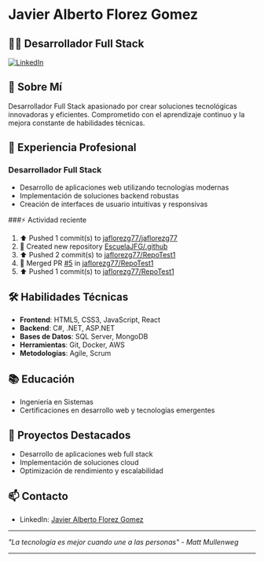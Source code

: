 # Javier Alberto Florez Gomez

## 👨‍💻 Desarrollador Full Stack

[![LinkedIn](https://img.shields.io/badge/LinkedIn-Javier_Florez-blue)](https://www.linkedin.com/in/javier-alberto-florez-gomez-1243aa35/)

## 🚀 Sobre Mí

Desarrollador Full Stack apasionado por crear soluciones tecnológicas innovadoras y eficientes. Comprometido con el aprendizaje continuo y la mejora constante de habilidades técnicas.

## 💼 Experiencia Profesional

### Desarrollador Full Stack
- Desarrollo de aplicaciones web utilizando tecnologías modernas
- Implementación de soluciones backend robustas
- Creación de interfaces de usuario intuitivas y responsivas

###:zap: Actividad reciente
<!--START_SECTION:activity-->
  <!--RECENT_ACTIVITY:start-->
1. ⬆️ Pushed 1 commit(s) to [jaflorezg77/jaflorezg77](https://github.com/jaflorezg77/jaflorezg77)<br>
2. 📔 Created new repository [EscuelaJFG/.github](https://github.com/EscuelaJFG/.github)<br>
3. ⬆️ Pushed 2 commit(s) to [jaflorezg77/RepoTest1](https://github.com/jaflorezg77/RepoTest1)<br>
4. 🎉 Merged PR [#5](https://github.com/jaflorezg77/RepoTest1/pull/5) in [jaflorezg77/RepoTest1](https://github.com/jaflorezg77/RepoTest1)<br>
5. ⬆️ Pushed 1 commit(s) to [jaflorezg77/RepoTest1](https://github.com/jaflorezg77/RepoTest1)<br>
<!--RECENT_ACTIVITY:end-->
<!--END_SECTION:activity-->
## 🛠️ Habilidades Técnicas

- **Frontend**: HTML5, CSS3, JavaScript, React
- **Backend**: C#, .NET, ASP.NET
- **Bases de Datos**: SQL Server, MongoDB
- **Herramientas**: Git, Docker, AWS
- **Metodologías**: Agile, Scrum

## 📚 Educación

- Ingeniería en Sistemas
- Certificaciones en desarrollo web y tecnologías emergentes

## 🌟 Proyectos Destacados

- Desarrollo de aplicaciones web full stack
- Implementación de soluciones cloud
- Optimización de rendimiento y escalabilidad

## 📫 Contacto

- LinkedIn: [Javier Alberto Florez Gomez](https://www.linkedin.com/in/javier-alberto-florez-gomez-1243aa35/)

---

*"La tecnología es mejor cuando une a las personas" - Matt Mullenweg*

---


